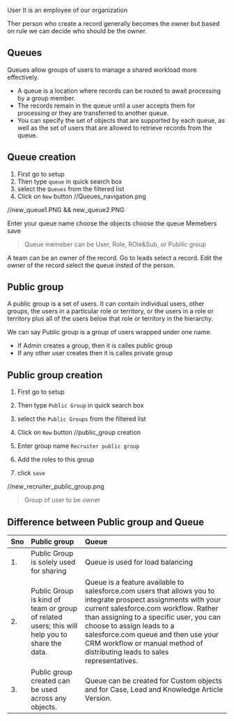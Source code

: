 User
It is an employee of our organization

Ther person who create a record generally becomes the owner but based on rule we can decide who should be the owner.

## Queues
Queues allow groups of users to manage a shared workload more effectively. 
- A queue is a location where records can be routed to await processing by a group member. 
- The records remain in the queue until a user accepts them for processing or they are transferred to another queue.
- You can specify the set of objects that are supported by each queue, as well as the set of users that are allowed to retrieve records from the queue.

## Queue creation
1) First go to setup
2) Then type `queue` in quick search box
3) select the `Queues` from the filtered list
4)  Click on `New` button
//Queues_navigation.png

//new_queue1.PNG && new_queue2.PNG

Enter your queue name
choose the objects
choose the queue Memebers
save

> Queue memeber can be User, Role, ROle&Sub, or Publilc group


A team can be an owner of the record.
Go to leads select a record. 
Edit the owner of the record
select the queue insted of the person.


## Public group
A public group is a set of users. It can contain individual users, other groups, the users in a particular role or territory, or the users in a role or territory plus all of the users below that role or territory in the hierarchy.

We can say Public group is a group of users wrapped under one name.
- If Admin creates a group, then it is calles public group
- If any other user creates then it is calles private group
## Public group creation
1) First go to setup
2) Then type `Public Group` in quick search box
3) select the `Public Groups` from the filtered list
4)  Click on `New` button
//public_group creation 

5) Enter group name `Recruiter public group`
6) Add the roles to this group
7) click `save`

//new_recruiter_public_group.png

> Group of user to be owner

## Difference between Public group and Queue
| Sno   |      Public group      |  Queue |
|----------|:-------------|:------|
|1. | Public Group is solely used for sharing  | Queue is used for load balancing|
| 2. |    Public Group is kind of team or group of related users; this will help you to share the data.   |   Queue is a feature available to salesforce.com users that allows you to integrate prospect assignments with your current salesforce.com workflow. Rather than assigning to a specific user, you can choose to assign leads to a salesforce.com queue and then use your CRM workflow or manual method of distributing leads to sales representatives.|
| 3.  | Public group created can be used across any objects.|    Queue can be created for Custom objects and for Case, Lead and Knowledge Article Version. |